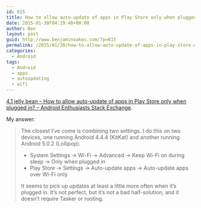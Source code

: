 ```yaml
---
id: 615
title: How to allow auto-update of apps in Play Store only when plugged in?
date: 2015-01-30T04:19:48+00:00
author: Ben
layout: post
guid: http://www.benjaminoakes.com/?p=615
permalink: /2015/01/30/how-to-allow-auto-update-of-apps-in-play-store-only-when-plugged-in/
categories:
  - Android
tags:
  - Android
  - apps
  - autoupdating
  - wifi
---
```

[4.1 jelly bean &#8211; How to allow auto-update of apps in Play Store only when plugged in? &#8211; Android Enthusiasts Stack Exchange](http://android.stackexchange.com/questions/41648/how-to-allow-auto-update-of-apps-in-play-store-only-when-plugged-in).

My answer:

> The closest I&#8217;ve come is combining two settings. I do this on two devices, one running Android 4.4.4 (KitKat) and another running Android 5.0.2 (Lollipop).
> 
>   * System Settings → Wi-Fi → Advanced → Keep Wi-Fi on during sleep → Only when plugged in
>   * Play Store → Settings → Auto-update apps → Auto-update apps over Wi-Fi only
> 
> It seems to pick up updates at least a little more often when it&#8217;s plugged in. It&#8217;s not perfect, but it&#8217;s not a bad half-solution, and it doesn&#8217;t require Tasker or rooting.